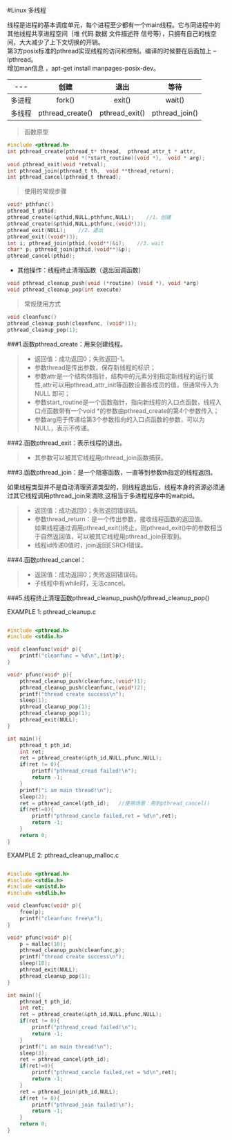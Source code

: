 #Linux 多线程

线程是进程的基本调度单元，每个进程至少都有一个main线程。它与同进程中的其他线程共享进程空间｛堆 代码 数据 文件描述符 信号等｝，只拥有自己的栈空间，大大减少了上下文切换的开销。  
第3方posix标准的pthread实现线程的访问和控制。编译的时候要在后面加上 –lpthread。   
增加man信息 ，apt-get install manpages-posix-dev。

| ---|创建|退出|等待|
|---------|:----:|:----:|:----:|
|多进程|fork()|exit()|wait()|
|多线程|pthread_create()|pthread_exit()|pthread_join()|

>函数原型

```c
#include <pthread.h>
int pthread_create(pthread_t* thread,  pthread_attr_t * attr,
                   void *(*start_routine)(void *),  void * arg);
void pthread_exit(void *retval);
int pthread_join(pthread_t th,  void **thread_return);
int pthread_cancel(pthread_t thread);    
```

>使用的常规步骤

```c
void* pthfunc()
pthread_t pthid;
pthread_create(&pthid,NULL,pthfunc,NULL);    //1、创建
pthread_create(&pthid,NULL,pthfunc,(void*)3);
pthread_exit(NULL);    //2、退出
pthread_exit((void*)3); 
int i; pthread_join(pthid,(void**)&i);    //3、wait
char* p; pthread_join(pthid,(void**)&p);
pthread_cancel(pthid);
```

+ 其他操作：线程终止清理函数（退出回调函数）

```c
void pthread_cleanup_push(void (*routine) (void *), void *arg) 
void pthread_cleanup_pop(int execute) 
```

>常规使用方式

```c
void cleanfunc()
pthread_cleanup_push(cleanfunc, (void*)1);
pthread_cleanup_pop(1);
```

###1.函数pthread_create：用来创建线程。

> * 返回值：成功返回0；失败返回-1。
> * 参数thread是传出参数，保存新线程的标识；
> * 参数attr是一个结构体指针，结构中的元素分别指定新线程的运行属性,attr可以用pthread_attr_init等函数设置各成员的值，但通常传入为NULL 即可；
> * 参数start_routine是一个函数指针，指向新线程的入口点函数，线程入口点函数带有一个void *的参数由pthread_create的第4个参数传入；
> * 参数arg用于传递给第3个参数指向的入口点函数的参数，可以为NULL，表示不传递。

###2.函数pthread_exit：表示线程的退出。

> * 其参数可以被其它线程用pthread_join函数捕获。

###3.函数pthread_join：是一个阻塞函数，一直等到参数th指定的线程返回。 

如果线程类型并不是自动清理资源类型的，则线程退出后，线程本身的资源必须通过其它线程调用pthread_join来清除,这相当于多进程程序中的waitpid。
> * 返回值：成功返回0；失败返回错误码。
> * 参数thread_return：是一个传出参数，接收线程函数的返回值。  
如果线程通过调用pthread_exit()终止，则pthread_exit()中的参数相当于自然返回值，可以被其它线程用pthread_join获取到。
> * 线程id传递0值时，join返回ESRCH错误。    

###4.函数pthread_cancel：

> * 返回值：成功返回0；失败返回错误码。
> * 子线程中有while时，无法cancel。

###5.线程终止清理函数pthread_cleanup_push()/pthread_cleanup_pop()

EXAMPLE 1:    pthread_cleanup.c

```c

#include <pthread.h>                                                                     
#include <stdio.h>

void cleanfunc(void* p){ 
    printf("cleanfunc = %d\n",(int)p);
}

void* pfunc(void* p){ 
    pthread_cleanup_push(cleanfunc,(void*)1);   
    pthread_cleanup_push(cleanfunc,(void*)2);   
    printf("thread create success\n");
    sleep(1);
    pthread_cleanup_pop(1);
    pthread_cleanup_pop(1);
    pthread_exit(NULL);
}

int main(){
    pthread_t pth_id;
    int ret;
    ret = pthread_create(&pth_id,NULL,pfunc,NULL);
    if(ret != 0){ 
        printf("pthread_cread failed!\n");
        return -1; 
    }   
    printf("i am main thread!\n");
    sleep(2);
    ret = pthread_cancel(pth_id);	//使用场景：用到pthread_cancel()
    if(ret!=0){
        printf("pthread_cancle failed,ret = %d\n",ret);
        return -1; 
    }   
    return 0;
}
```

EXAMPLE 2:    pthread_cleanup_malloc.c

```c

#include <pthread.h>                                                                     
#include <stdio.h>
#include <unistd.h>
#include <stdlib.h>

void cleanfunc(void* p){ 
    free(p);
    printf("cleanfunc free\n");
}

void* pfunc(void* p){ 
    p = malloc(10);
    pthread_cleanup_push(cleanfunc,p);  
    printf("thread create success\n");
    sleep(10);
    pthread_exit(NULL);
    pthread_cleanup_pop(1);
}

int main(){
    pthread_t pth_id;
    int ret;
    ret = pthread_create(&pth_id,NULL,pfunc,NULL);
    if(ret != 0){ 
        printf("pthread_cread failed!\n");
        return -1; 
    }   
    printf("i am main thread!\n");
    sleep(3);
    ret = pthread_cancel(pth_id);
    if(ret!=0){
        printf("pthread_cancle failed,ret = %d\n",ret);
        return -1; 
    }   
    ret = pthread_join(pth_id,NULL);
    if(ret != 0){ 
        printf("pthread_join failed!\n");
        return -1; 
    }   
    return 0;
}
```
